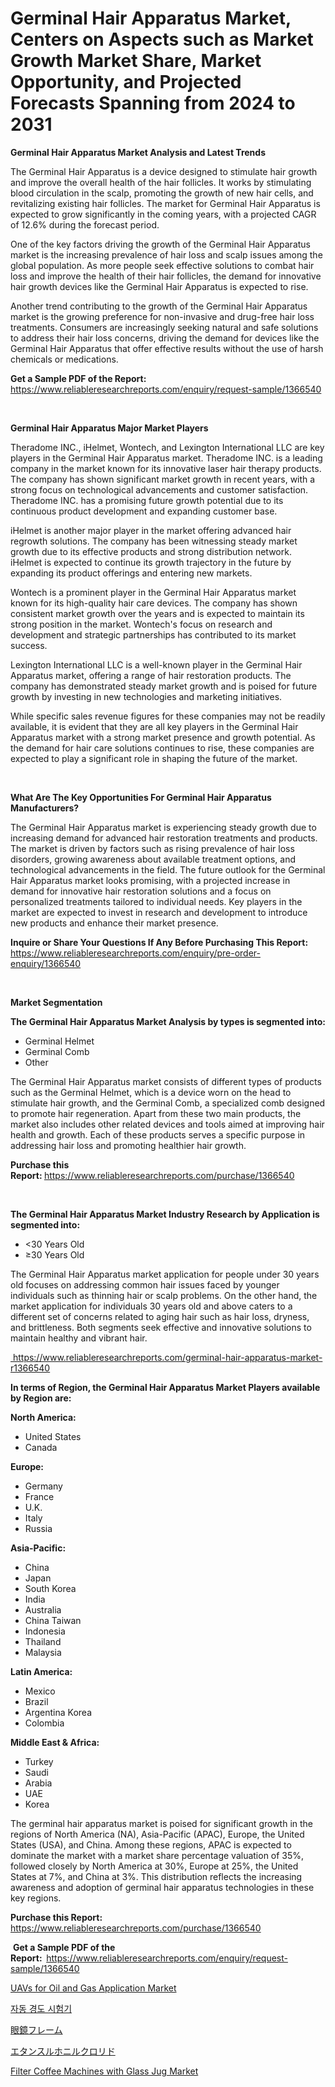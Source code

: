 <p><h1>Germinal Hair Apparatus Market, Centers on Aspects such as Market Growth Market Share, Market Opportunity, and Projected Forecasts Spanning from 2024 to 2031</h1></p><p><strong>Germinal Hair Apparatus Market Analysis and Latest Trends</strong></p>
<p><p>The Germinal Hair Apparatus is a device designed to stimulate hair growth and improve the overall health of the hair follicles. It works by stimulating blood circulation in the scalp, promoting the growth of new hair cells, and revitalizing existing hair follicles. The market for Germinal Hair Apparatus is expected to grow significantly in the coming years, with a projected CAGR of 12.6% during the forecast period.</p><p>One of the key factors driving the growth of the Germinal Hair Apparatus market is the increasing prevalence of hair loss and scalp issues among the global population. As more people seek effective solutions to combat hair loss and improve the health of their hair follicles, the demand for innovative hair growth devices like the Germinal Hair Apparatus is expected to rise.</p><p>Another trend contributing to the growth of the Germinal Hair Apparatus market is the growing preference for non-invasive and drug-free hair loss treatments. Consumers are increasingly seeking natural and safe solutions to address their hair loss concerns, driving the demand for devices like the Germinal Hair Apparatus that offer effective results without the use of harsh chemicals or medications.</p></p>
<p><strong>Get a Sample PDF of the Report:&nbsp;</strong> <a href="https://www.reliableresearchreports.com/enquiry/request-sample/1366540">https://www.reliableresearchreports.com/enquiry/request-sample/1366540</a></p>
<p>&nbsp;</p>
<p><strong>Germinal Hair Apparatus Major Market Players</strong></p>
<p><p>Theradome INC., iHelmet, Wontech, and Lexington International LLC are key players in the Germinal Hair Apparatus market. Theradome INC. is a leading company in the market known for its innovative laser hair therapy products. The company has shown significant market growth in recent years, with a strong focus on technological advancements and customer satisfaction. Theradome INC. has a promising future growth potential due to its continuous product development and expanding customer base.</p><p>iHelmet is another major player in the market offering advanced hair regrowth solutions. The company has been witnessing steady market growth due to its effective products and strong distribution network. iHelmet is expected to continue its growth trajectory in the future by expanding its product offerings and entering new markets.</p><p>Wontech is a prominent player in the Germinal Hair Apparatus market known for its high-quality hair care devices. The company has shown consistent market growth over the years and is expected to maintain its strong position in the market. Wontech's focus on research and development and strategic partnerships has contributed to its market success.</p><p>Lexington International LLC is a well-known player in the Germinal Hair Apparatus market, offering a range of hair restoration products. The company has demonstrated steady market growth and is poised for future growth by investing in new technologies and marketing initiatives.</p><p>While specific sales revenue figures for these companies may not be readily available, it is evident that they are all key players in the Germinal Hair Apparatus market with a strong market presence and growth potential. As the demand for hair care solutions continues to rise, these companies are expected to play a significant role in shaping the future of the market.</p></p>
<p>&nbsp;</p>
<p><strong>What Are The Key Opportunities For Germinal Hair Apparatus Manufacturers?</strong></p>
<p><p>The Germinal Hair Apparatus market is experiencing steady growth due to increasing demand for advanced hair restoration treatments and products. The market is driven by factors such as rising prevalence of hair loss disorders, growing awareness about available treatment options, and technological advancements in the field. The future outlook for the Germinal Hair Apparatus market looks promising, with a projected increase in demand for innovative hair restoration solutions and a focus on personalized treatments tailored to individual needs. Key players in the market are expected to invest in research and development to introduce new products and enhance their market presence.</p></p>
<p><strong>Inquire or Share Your Questions If Any Before Purchasing This Report:</strong> <a href="https://www.reliableresearchreports.com/enquiry/pre-order-enquiry/1366540">https://www.reliableresearchreports.com/enquiry/pre-order-enquiry/1366540</a></p>
<p>&nbsp;</p>
<p><strong>Market Segmentation</strong></p>
<p><strong>The Germinal Hair Apparatus Market Analysis by types is segmented into:</strong></p>
<p><ul><li>Germinal Helmet</li><li>Germinal Comb</li><li>Other</li></ul></p>
<p><p>The Germinal Hair Apparatus market consists of different types of products such as the Germinal Helmet, which is a device worn on the head to stimulate hair growth, and the Germinal Comb, a specialized comb designed to promote hair regeneration. Apart from these two main products, the market also includes other related devices and tools aimed at improving hair health and growth. Each of these products serves a specific purpose in addressing hair loss and promoting healthier hair growth.</p></p>
<p><strong>Purchase this Report:&nbsp;</strong><a href="https://www.reliableresearchreports.com/purchase/1366540">https://www.reliableresearchreports.com/purchase/1366540</a></p>
<p>&nbsp;</p>
<p><strong>The Germinal Hair Apparatus Market Industry Research by Application is segmented into:</strong></p>
<p><ul><li><30 Years Old</li><li>≥30 Years Old</li></ul></p>
<p><p>The Germinal Hair Apparatus market application for people under 30 years old focuses on addressing common hair issues faced by younger individuals such as thinning hair or scalp problems. On the other hand, the market application for individuals 30 years old and above caters to a different set of concerns related to aging hair such as hair loss, dryness, and brittleness. Both segments seek effective and innovative solutions to maintain healthy and vibrant hair.</p></p>
<p><a href="https://www.reliableresearchreports.com/germinal-hair-apparatus-market-r1366540">&nbsp;https://www.reliableresearchreports.com/germinal-hair-apparatus-market-r1366540</a></p>
<p><strong>In terms of Region, the Germinal Hair Apparatus Market Players available by Region are:</strong></p>
<p>
    <p> <strong> North America: </strong>
        <ul>
            <li>United States</li>
            <li>Canada</li>
        </ul>
        </p> 
    <p> <strong> Europe: </strong>
        <ul>
            <li>Germany</li>
            <li>France</li>
            <li>U.K.</li>
            <li>Italy</li>
            <li>Russia</li>
        </ul>
        </p> 
    <p> <strong> Asia-Pacific: </strong>
        <ul>
            <li>China</li>
            <li>Japan</li>
            <li>South Korea</li>
            <li>India</li>
            <li>Australia</li>
            <li>China Taiwan</li>
            <li>Indonesia</li>
            <li>Thailand</li>
            <li>Malaysia</li>
        </ul>
        </p> 
    <p> <strong> Latin America: </strong>
        <ul>
            <li>Mexico</li>
            <li>Brazil</li>
            <li>Argentina Korea</li>
            <li>Colombia</li>
        </ul>
        </p> 
    <p> <strong> Middle East & Africa: </strong>
        <ul>
            <li>Turkey</li>
            <li>Saudi</li>
            <li>Arabia</li>
            <li>UAE</li>
            <li>Korea</li>
        </ul>
    </p>
    </p>
<p><p>The germinal hair apparatus market is poised for significant growth in the regions of North America (NA), Asia-Pacific (APAC), Europe, the United States (USA), and China. Among these regions, APAC is expected to dominate the market with a market share percentage valuation of 35%, followed closely by North America at 30%, Europe at 25%, the United States at 7%, and China at 3%. This distribution reflects the increasing awareness and adoption of germinal hair apparatus technologies in these key regions.</p></p>
<p><strong>Purchase this Report: </strong><a href="https://www.reliableresearchreports.com/purchase/1366540">https://www.reliableresearchreports.com/purchase/1366540</a></p>
<p>&nbsp;<strong>Get a Sample PDF of the Report:&nbsp;&nbsp;</strong><a href="https://www.reliableresearchreports.com/enquiry/request-sample/1366540">https://www.reliableresearchreports.com/enquiry/request-sample/1366540</a></p>
<p><strong></strong></p>
<p><p><a href="https://issuu.com/reportprime-2/docs/uavs-for-oil-and-gas-application-market-size-2030.">UAVs for Oil and Gas Application Market</a></p><p><a href="https://medium.com/@dessierohan2023/%EC%9E%90%EB%8F%99-%EA%B2%BD%EB%8F%84-%EC%8B%9C%ED%97%98%EA%B8%B0%EB%8A%94-%EC%8B%9C%EC%9E%A5-%EC%A0%90%EC%9C%A0%EC%9C%A8-%ED%81%AC%EA%B8%B0-%EB%B0%8F-2031%EB%85%84%EA%B9%8C%EC%A7%80-%EC%98%88%EC%83%81%EB%90%98%EB%8A%94-%EC%98%88%EC%B8%A1%EC%97%90-%EC%A4%91%EC%A0%90%EC%9D%84-%EB%91%A1%EB%8B%88%EB%8B%A4-9e2444934363">자동 경도 시험기</a></p><p><a href="https://medium.com/@alfredodance/%E7%9C%BC%E9%8F%A1%E3%83%95%E3%83%AC%E3%83%BC%E3%83%A0%E5%B8%82%E5%A0%B4-%E5%B8%82%E5%A0%B4%E3%82%B7%E3%82%A7%E3%82%A2-%E5%B8%82%E5%A0%B4%E5%8B%95%E5%90%91-%E3%81%8A%E3%82%88%E3%81%B3%E5%B0%86%E6%9D%A5%E3%81%AE%E6%88%90%E9%95%B7%E3%81%AE%E6%8E%A2%E7%B4%A2-e27f27baccdd">眼鏡フレーム</a></p><p><a href="https://medium.com/@trevawiszk20231/%E3%82%A8%E3%82%BF%E3%83%B3%E3%82%B9%E3%83%AB%E3%83%9B%E3%83%8B%E3%83%AB%E3%82%AF%E3%83%AD%E3%83%AA%E3%83%89%E5%B8%82%E5%A0%B4%E3%81%AF-2031%E5%B9%B4%E3%81%BE%E3%81%A7%E3%81%AE%E5%B8%82%E5%A0%B4%E3%82%B7%E3%82%A7%E3%82%A2-%E3%82%B5%E3%82%A4%E3%82%BA-%E3%81%8A%E3%82%88%E3%81%B3%E4%BA%88%E6%B8%AC%E3%81%AB%E7%84%A6%E7%82%B9%E3%82%92%E5%BD%93%E3%81%A6%E3%81%A6%E3%81%84%E3%81%BE%E3%81%99-6ff5afd5e34e">エタンスルホニルクロリド</a></p><p><a href="https://github.com/mdmisese/Market-Research-Report-List-1/blob/main/filter-coffee-machines-with-glass-jug-market.md">Filter Coffee Machines with Glass Jug Market</a></p></p>